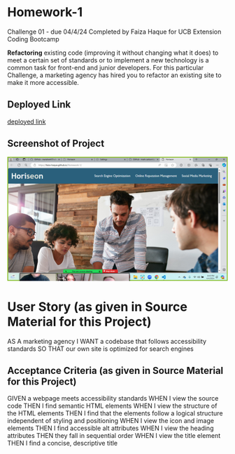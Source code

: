 # Homework-1
Challenge 01 - due 04/4/24 Completed by Faiza Haque for UCB Extension Coding Bootcamp

**Refactoring** existing code (improving it without changing what it does) to meet a certain set of standards or to implement a new technology is a common task for front-end and junior developers. For this particular Challenge, a marketing agency has hired you to refactor an existing site to make it more accessible. 

## Deployed Link
[deployed link](https://faiza-haque.github.io/Homework-1/)

## Screenshot of Project
![screenshot of hw 1](./assets/images/Homework-1.png)

# User Story (as given in Source Material for this Project)
AS A marketing agency
I WANT a codebase that follows accessibility standards
SO THAT our own site is optimized for search engines

## Acceptance Criteria (as given in Source Material for this Project)
GIVEN a webpage meets accessibility standards
WHEN I view the source code
THEN I find semantic HTML elements
WHEN I view the structure of the HTML elements
THEN I find that the elements follow a logical structure independent of styling and positioning
WHEN I view the icon and image elements
THEN I find accessible alt attributes
WHEN I view the heading attributes
THEN they fall in sequential order
WHEN I view the title element
THEN I find a concise, descriptive title

